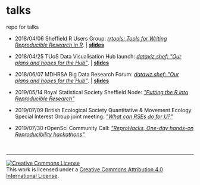 # talks
repo for talks

- 2018/04/06 Sheffield R Users Group: [_rrtools: Tools for Writing Reproducible Research in R_](https://www.meetup.com/SheffieldR-Sheffield-R-Users-Group/events/249186869/). | [**slides**](http://annakrystalli.me/talks/rrtools.html)

- 2018/04/25 TUoS Data Visualisation Hub launch: [_dataviz.shef: "Our plans and hopes for the Hub"_](http://dataviz.shef.ac.uk/launch/hub-launch-schedule/). | [**slides**](http://annakrystalli.me/talks/dataviz-hub_launch.html#/dataviz.shef)

- 2018/06/07 MDHRSA Big Data Research Forum: [_dataviz.shef: "Our plans and hopes for the Hub"_](https://sites.google.com/a/sheffield.ac.uk/mdhrsa/events/research-forum-big-data). | [**slides**](http://annakrystalli.me/talks/dataviz-hub_bigdata.html#/dataviz.shef)

- 2019/05/14 Royal Statistical Society Sheffield Node: [_"Putting the R into Reproducible Research"_](http://annakrystalli.me/talks/r-in-repro-research.html)

- 2019/07/09 British Ecological Society Quantitative & Movement Ecology Special Interest Group joint meeting: [_"What can RSEs do for U?"_](https://annakrystalli.me/talks/bes_sig19.html#1)

- 2019/07/30 rOpenSci Community Call: [_"ReproHacks, One-day hands-on Reproducibility hackathons"_](https://annakrystalli.me/talks/ro-reprohack.html#1)



<br>

***

<a rel="license" href="http://creativecommons.org/licenses/by/4.0/"><img alt="Creative Commons License" style="border-width:0" src="https://i.creativecommons.org/l/by/4.0/88x31.png" /></a><br />This work is licensed under a <a rel="license" href="http://creativecommons.org/licenses/by/4.0/">Creative Commons Attribution 4.0 International License</a>.

